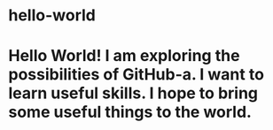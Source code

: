 # hello-world
# Hello World! I am exploring the possibilities of GitHub-a. I want to learn useful skills. I hope to bring some useful things to the world.
